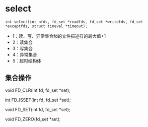 # select
 `int select(int nfds, fd_set *readfds, fd_set *writefds,
                  fd_set *exceptfds, struct timeval *timeout);` 

* 1：读、写、异常集合fd的文件描述符的最大值+1
* 2：读集合
* 3：写集合
* 4：异常集合
* 5：超时结构体

## 集合操作
void FD_CLR(int fd, fd_set *set);

int  FD_ISSET(int fd, fd_set *set);

void FD_SET(int fd, fd_set *set);

void FD_ZERO(fd_set *set);

